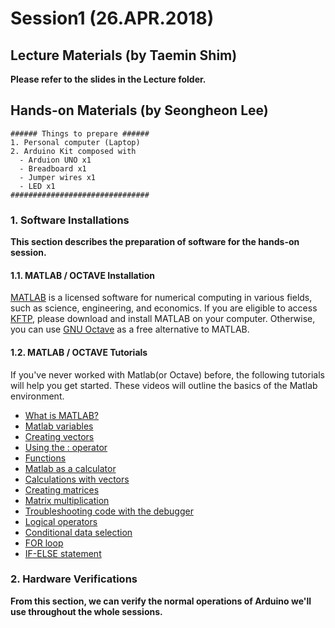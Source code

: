 # Session1 (26.APR.2018)

## Lecture Materials (by Taemin Shim)
**Please refer to the slides in the Lecture folder.**

## Hands-on Materials (by Seongheon Lee)

```
###### Things to prepare ######
1. Personal computer (Laptop)
2. Arduino Kit composed with
  - Arduion UNO x1
  - Breadboard x1
  - Jumper wires x1
  - LED x1
###############################
```

### 1. Software Installations
**This section describes the preparation of software for the hands-on session.**

#### 1.1. MATLAB / OCTAVE Installation
[MATLAB](https://kr.mathworks.com/products/matlab.html) is a licensed software for numerical computing in various fields, such as science, engineering, and economics. 
If you are eligible to access [KFTP](https://kftp.kaist.ac.kr/index.php), please download and install MATLAB on your computer.
Otherwise, you can use [GNU Octave](https://www.gnu.org/software/octave/) as a free alternative to MATLAB.

#### 1.2. MATLAB / OCTAVE Tutorials
If you've never worked with Matlab(or Octave) before, the following tutorials will help you get started. 
These videos will outline the basics of the Matlab environment.

- [What is MATLAB?](https://www.youtube.com/watch?v=ZJW4yms26x8&feature=youtu.be)
- [Matlab variables](https://www.youtube.com/watch?v=L-Y8Q--I2YM&feature=youtu.be)
- [Creating vectors](https://www.youtube.com/watch?v=8OQyjKBo0kM&feature=youtu.be)
- [Using the : operator](https://www.youtube.com/watch?v=-nnyr8jdoFg&feature=youtu.be)
- [Functions](https://www.youtube.com/watch?v=2DZSBODL5oQ&feature=youtu.be)
- [Matlab as a calculator](https://www.youtube.com/watch?v=pdPnbSeUQAY)
- [Calculations with vectors](https://www.youtube.com/watch?v=rWoYfSLF3rY&feature=youtu.be)
- [Creating matrices](https://www.youtube.com/watch?v=uEaSPQz5-p0&feature=youtu.be)
- [Matrix multiplication](https://www.youtube.com/watch?v=ooGBmqU6TVg&feature=youtu.be)
- [Troubleshooting code with the debugger](https://www.youtube.com/watch?v=eQteG8hNJYE&feature=youtu.be)
- [Logical operators](https://www.youtube.com/watch?v=bnMQZJbOBn8&feature=youtu.be)
- [Conditional data selection](https://www.youtube.com/watch?v=xMfW-RVy4j4&feature=youtu.be)
- [FOR loop](https://www.youtube.com/watch?v=3cFv7vnb6KE&feature=youtu.be)
- [IF-ELSE statement](https://www.youtube.com/watch?v=Iauqjo7qAOc&feature=youtu.be)

### 2. Hardware Verifications
**From this section, we can verify the normal operations of Arduino we'll use throughout the whole sessions.**
